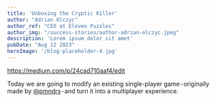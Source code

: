 ```yaml
---
title: 'Unboxing the Cryptic Killer'
author: "Adrian Olczyc"
author_ref: "CEO at Eleven Puzzles"
author_img: "/success-stories/author-adrian-olczyc.jpeg"
description: 'Lorem ipsum dolor sit amet'
pubDate: "Aug 22 2023"
heroImage: '/blog-placeholder-4.jpg'
---
```


https://medium.com/p/24cad710aaf4/edit

Today we are going to modify an existing single-player game - originally made by [@pmndrs](https://github.com/pmndrs) - and turn it into a multiplayer experience.
